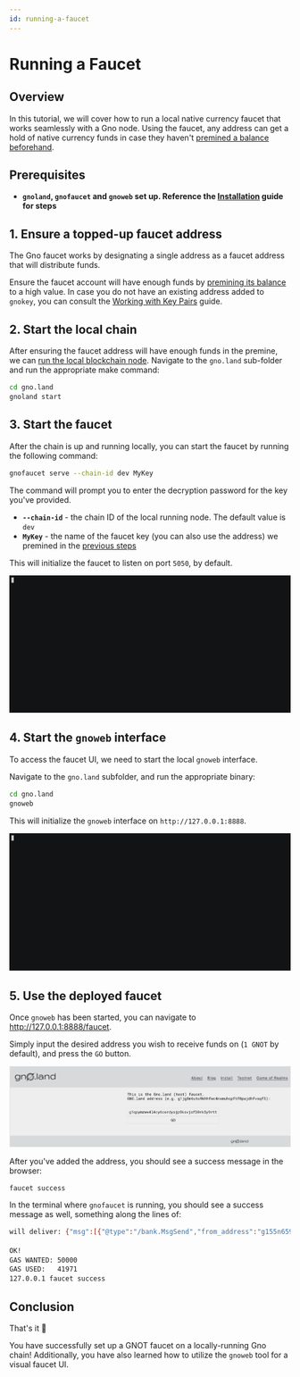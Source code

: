```yaml
---
id: running-a-faucet
---
```


# Running a Faucet

## Overview

In this tutorial, we will cover how to run a local native currency faucet that works seamlessly with a Gno node.
Using the faucet, any address can get a hold of native currency funds in case they
haven't [premined a balance beforehand](premining-balances.md).

## Prerequisites

- **`gnoland`, `gnofaucet` and `gnoweb` set up. Reference
  the [Installation](../installation.md#3-installing-other-gno-tools) guide for steps**

## 1. Ensure a topped-up faucet address

The Gno faucet works by designating a single address as a faucet address that will distribute funds.

Ensure the faucet account will have enough funds by [premining its balance](premining-balances.md) to a high value.
In case you do not have an existing address added to `gnokey`, you can consult
the [Working with Key Pairs](../working-with-key-pairs.md) guide.

## 2. Start the local chain

After ensuring the faucet address will have enough funds in the premine, we
can [run the local blockchain node](../setting-up-a-local-chain.md).
Navigate to the `gno.land` sub-folder and run the appropriate make command:

```bash
cd gno.land
gnoland start
```

## 3. Start the faucet

After the chain is up and running locally, you can start the faucet by running the following command:

```bash
gnofaucet serve --chain-id dev MyKey
```

The command will prompt you to enter the decryption password for the key you've provided.

- **`--chain-id`** - the chain ID of the local running node. The default value is `dev`
- **`MyKey`** - the name of the faucet key (you can also use the address) we premined in
  the [previous steps](#1-ensure-a-topped-up-faucet-address)

This will initialize the faucet to listen on port `5050`, by default.

![gnofaucet serve](../../../static/img/getting-started/setting-up-funds/gnofaucet-serve.gif)

## 4. Start the `gnoweb` interface

To access the faucet UI, we need to start the local `gnoweb` interface.

Navigate to the `gno.land` subfolder, and run the appropriate binary:

```bash
cd gno.land
gnoweb
```

This will initialize the `gnoweb` interface on `http://127.0.0.1:8888`.

![gnoweb](../../../static/img/getting-started/setting-up-funds/gnoweb.gif)

## 5. Use the deployed faucet

Once `gnoweb` has been started, you can navigate to http://127.0.0.1:8888/faucet.

Simply input the desired address you wish to receive funds on (`1 GNOT` by default), and press the `GO` button.

![gnofaucet page](../../../static/img/getting-started/setting-up-funds/faucet-page.png)

After you've added the address, you should see a success message in the browser:

```
faucet success
```

In the terminal where `gnofaucet` is running, you should see a success message as well, something along the lines of:

```bash
will deliver: {"msg":[{"@type":"/bank.MsgSend","from_address":"g155n659f89cfak0zgy575yqma64sm4tv6exqk99","to_address":"g1qpymzwx4l4cy6cerdyajp9ksvjsf20rk5y9rtt","amount":"1000000ugnot"}],"fee":{"gas_wanted":"50000","gas_fee":"1000000ugnot"},"signatures":[{"pub_key":{"@type":"/tm.PubKeySecp256k1","value":"A10ufcOV5WP71K+KvLagJi+3TSCkx8EWKep3NbjVclU8"},"signature":"7Y0hkdPBruzMiANAHXWx3luAMhQN6SF3AQtstvOSZJI5P4uep8RIntw2c8W5blFiCd9HoMiEZFNf5dgWYwkjmA=="}],"memo":""}

OK!
GAS WANTED: 50000
GAS USED:   41971
127.0.0.1 faucet success
```

## Conclusion

That's it 🎉

You have successfully set up a GNOT faucet on a locally-running Gno chain!
Additionally, you have also learned how to utilize the `gnoweb` tool for a visual faucet UI.
